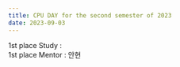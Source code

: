 ```yaml
---
title: CPU DAY for the second semester of 2023
date: 2023-09-03
---
```


1st place Study :  <br>
1st place Mentor : 안현 <br>

<!--more-->